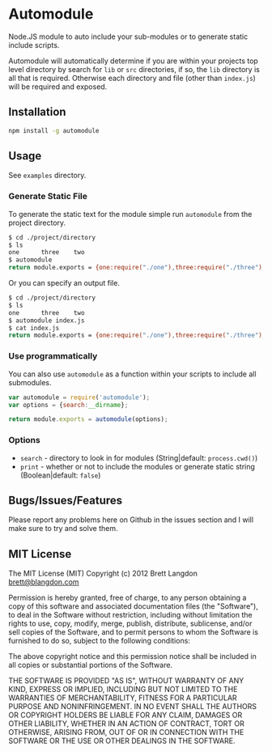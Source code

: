 Automodule
==========

Node.JS module to auto include your sub-modules or to generate static include scripts.

Automodule will automatically determine if you are within your projects top level directory
by search for `lib` or `src` directories, if so, the `lib` directory is all that is required.
Otherwise each directory and file (other than `index.js`) will be required and exposed.

## Installation
```bash
npm install -g automodule
```

## Usage
See `examples` directory.


### Generate Static File

To generate the static text for the module simple run `automodule` from the project directory.

```bash
$ cd ./project/directory
$ ls
one      three    two
$ automodule
return module.exports = {one:require("./one"),three:require("./three"),two:require("./two"),};
```

Or you can specify an output file.
```bash
$ cd ./project/directory
$ ls
one      three    two
$ automodule index.js
$ cat index.js
return module.exports = {one:require("./one"),three:require("./three"),two:require("./two"),};
```

### Use programmatically

You can also use `automodule` as a function within your scripts to include all submodules.

```javascript
var automodule = require('automodule');
var options = {search:__dirname};

return module.exports = automodule(options);
```

### Options

* `search` - directory to look in for modules (String|default: `process.cwd()`)
* `print` - whether or not to include the modules or generate static string (Boolean|default: `false`)

## Bugs/Issues/Features

Please report any problems here on Github in the issues section and I will make sure to try and solve them.

## MIT License
The MIT License (MIT)
Copyright (c) 2012 Brett Langdon <brett@blangdon.com>

Permission is hereby granted, free of charge, to any person obtaining a copy of this software and associated documentation files (the "Software"), to deal in the Software without restriction, including without limitation the rights to use, copy, modify, merge, publish, distribute, sublicense, and/or sell copies of the Software, and to permit persons to whom the Software is furnished to do so, subject to the following conditions:

The above copyright notice and this permission notice shall be included in all copies or substantial portions of the Software.

THE SOFTWARE IS PROVIDED "AS IS", WITHOUT WARRANTY OF ANY KIND, EXPRESS OR IMPLIED, INCLUDING BUT NOT LIMITED TO THE WARRANTIES OF MERCHANTABILITY, FITNESS FOR A PARTICULAR PURPOSE AND NONINFRINGEMENT. IN NO EVENT SHALL THE AUTHORS OR COPYRIGHT HOLDERS BE LIABLE FOR ANY CLAIM, DAMAGES OR OTHER LIABILITY, WHETHER IN AN ACTION OF CONTRACT, TORT OR OTHERWISE, ARISING FROM, OUT OF OR IN CONNECTION WITH THE SOFTWARE OR THE USE OR OTHER DEALINGS IN THE SOFTWARE.